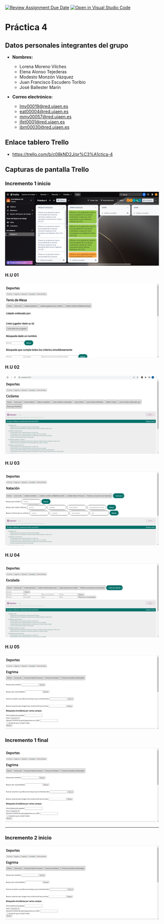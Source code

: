 [![Review Assignment Due Date](https://classroom.github.com/assets/deadline-readme-button-24ddc0f5d75046c5622901739e7c5dd533143b0c8e959d652212380cedb1ea36.svg)](https://classroom.github.com/a/hCaQWL7N)
[![Open in Visual Studio Code](https://classroom.github.com/assets/open-in-vscode-718a45dd9cf7e7f842a935f5ebbe5719a5e09af4491e668f4dbf3b35d5cca122.svg)](https://classroom.github.com/online_ide?assignment_repo_id=10981546&assignment_repo_type=AssignmentRepo)


# Práctica 4

## Datos personales integrantes del grupo
* **Nombres:**
    * Lorena Moreno Vilches
    * Elena Alonso Tejederas
    * Modesto Monzón Vázquez
    * Juan Francisco Escudero Toribio
    * José Ballester Marín

* **Correo electrónico:** 
    * lmv00019@red.ujaen.es
    * eat00004@red.ujaen.es
    * mmv00057@red.ujaen.es
    * jfet0001@red.ujaen.es
    * jbm00030@red.ujaen.es

## Enlace tablero Trello
* https://trello.com/b/c08kND2J/pr%C3%A1ctica-4


## Capturas de pantalla Trello
### Incremento 1 inicio
![Tablero trello inicio incremento 1](./assets/img/tablero_inicio1.png)

#### H.U 01
![H.U 01](./assets/img/H.U1.png)

#### H.U 02
![H.U 02](./assets/img/H.U2.png)

#### H.U 03
![H.U 03](./assets/img/H.U3.png)

#### H.U 04
![H.U 04](./assets/img/H.U4.png)

#### H.U 05
![H.U 05](./assets/img/H.U5.png)

### Incremento 1 final
![Tablero trello final incremento 1](./assets/img/H.U5.png)

-------

### Incremento 2 inicio
![Tablero trello final incremento 1](./assets/img/H.U5.png)







